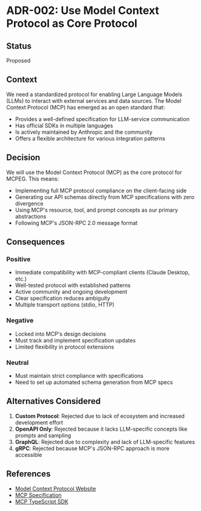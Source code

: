 # ADR-002: Use Model Context Protocol as Core Protocol

## Status

Proposed

## Context

We need a standardized protocol for enabling Large Language Models (LLMs) to interact with external services and data sources. The Model Context Protocol (MCP) has emerged as an open standard that:
- Provides a well-defined specification for LLM-service communication
- Has official SDKs in multiple languages
- Is actively maintained by Anthropic and the community
- Offers a flexible architecture for various integration patterns

## Decision

We will use the Model Context Protocol (MCP) as the core protocol for MCPEG. This means:
- Implementing full MCP protocol compliance on the client-facing side
- Generating our API schemas directly from MCP specifications with zero divergence
- Using MCP's resource, tool, and prompt concepts as our primary abstractions
- Following MCP's JSON-RPC 2.0 message format

## Consequences

### Positive

- Immediate compatibility with MCP-compliant clients (Claude Desktop, etc.)
- Well-tested protocol with established patterns
- Active community and ongoing development
- Clear specification reduces ambiguity
- Multiple transport options (stdio, HTTP)

### Negative

- Locked into MCP's design decisions
- Must track and implement specification updates
- Limited flexibility in protocol extensions

### Neutral

- Must maintain strict compliance with specifications
- Need to set up automated schema generation from MCP specs

## Alternatives Considered

1. **Custom Protocol**: Rejected due to lack of ecosystem and increased development effort
2. **OpenAPI Only**: Rejected because it lacks LLM-specific concepts like prompts and sampling
3. **GraphQL**: Rejected due to complexity and lack of LLM-specific features
4. **gRPC**: Rejected because MCP's JSON-RPC approach is more accessible

## References

- [Model Context Protocol Website](https://modelcontextprotocol.io)
- [MCP Specification](https://github.com/modelcontextprotocol/specification)
- [MCP TypeScript SDK](https://github.com/modelcontextprotocol/typescript-sdk)